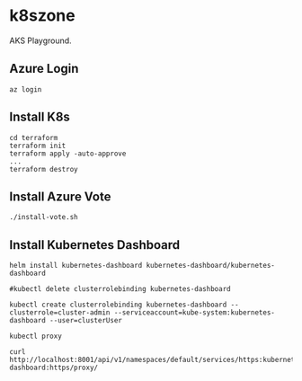 # k8szone

AKS Playground.

## Azure Login
```
az login
```

## Install K8s
```
cd terraform
terraform init
terraform apply -auto-approve
...
terraform destroy
```

## Install Azure Vote
```
./install-vote.sh
```

## Install Kubernetes Dashboard
```
helm install kubernetes-dashboard kubernetes-dashboard/kubernetes-dashboard

#kubectl delete clusterrolebinding kubernetes-dashboard

kubectl create clusterrolebinding kubernetes-dashboard --clusterrole=cluster-admin --serviceaccount=kube-system:kubernetes-dashboard --user=clusterUser

kubectl proxy

curl http://localhost:8001/api/v1/namespaces/default/services/https:kubernetes-dashboard:https/proxy/

```